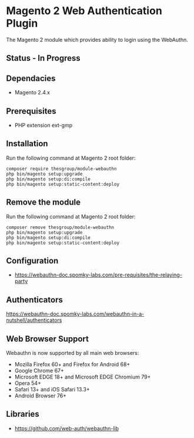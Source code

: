 # Magento 2 Web Authentication Plugin 

The Magento 2 module which provides ability to login using the WebAuthn.

## Status - In Progress

## Dependacies
- Magento 2.4.x

## Prerequisites
- PHP extension ext-gmp

## Installation

Run the following command at Magento 2 root folder:

```
composer require thesgroup/module-webauthn
php bin/magento setup:upgrade
php bin/magento setup:di:compile
php bin/magento setup:static-content:deploy
```

## Remove the module

Run the following command at Magento 2 root folder:

```
composer remove thesgroup/module-webauthn
php bin/magento setup:upgrade
php bin/magento setup:di:compile
php bin/magento setup:static-content:deploy
```

## Configuration
- https://webauthn-doc.spomky-labs.com/pre-requisites/the-relaying-party


## Authenticators
https://webauthn-doc.spomky-labs.com/webauthn-in-a-nutshell/authenticators

## Web Browser Support
Webauthn is now supported by all main web browsers:
- Mozilla Firefox 60+ and Firefox for Android 68+
- Google Chrome 67+
- Microsoft EDGE 18+ and Microsoft EDGE Chromium 79+
- Opera 54+
- Safari 13+ and iOS Safari 13.3+
- Android Browser 76+

## Libraries
- https://github.com/web-auth/webauthn-lib
